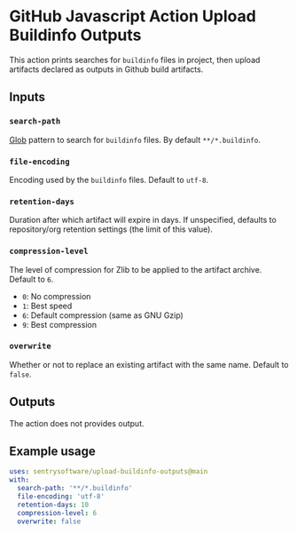 # GitHub Javascript Action Upload Buildinfo Outputs

This action prints searches for `buildinfo` files in project, then upload artifacts declared as outputs in Github build artifacts.

## Inputs

### `search-path`

[Glob](https://en.wikipedia.org/wiki/Glob_(programming)) pattern to search for `buildinfo` files. By default `**/*.buildinfo`.

### `file-encoding`

Encoding used by the `buildinfo` files. Default to `utf-8`.

### `retention-days`

Duration after which artifact will expire in days. If unspecified, defaults to repository/org retention settings (the limit of this value).

### `compression-level`

The level of compression for Zlib to be applied to the artifact archive. Default to `6`.

- `0`: No compression
- `1`: Best speed
- `6`: Default compression (same as GNU Gzip)
- `9`: Best compression

### `overwrite`

Whether or not to replace an existing artifact with the same name. Default to `false`.

## Outputs

The action does not provides output.

## Example usage

```yaml
uses: sentrysoftware/upload-buildinfo-outputs@main
with:
  search-path: '**/*.buildinfo'
  file-encoding: 'utf-8'
  retention-days: 10
  compression-level: 6
  overwrite: false
```
